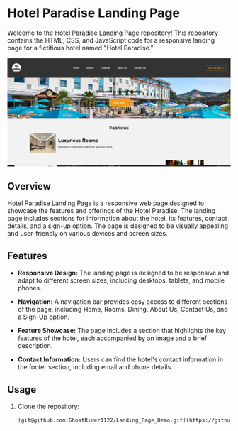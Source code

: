# Hotel Paradise Landing Page

Welcome to the Hotel Paradise Landing Page repository! This repository contains the HTML, CSS, and JavaScript code for a responsive landing page for a fictitious hotel named "Hotel Paradise."

![Hotel Paradise Landing Page](screenshot.png)

## Overview

Hotel Paradise Landing Page is a responsive web page designed to showcase the features and offerings of the Hotel Paradise. The landing page includes sections for information about the hotel, its features, contact details, and a sign-up option. The page is designed to be visually appealing and user-friendly on various devices and screen sizes.

## Features

- **Responsive Design:** The landing page is designed to be responsive and adapt to different screen sizes, including desktops, tablets, and mobile phones.

- **Navigation:** A navigation bar provides easy access to different sections of the page, including Home, Rooms, Dining, About Us, Contact Us, and a Sign-Up option.

- **Feature Showcase:** The page includes a section that highlights the key features of the hotel, each accompanied by an image and a brief description.

- **Contact Information:** Users can find the hotel's contact information in the footer section, including email and phone details.


## Usage

1. Clone the repository:

   ```bash
   [git@github.com:GhostRider1122/Landing_Page_Demo.git](https://github.com/GhostRider1122/Landing_Page_Demo.git)https://github.com/GhostRider1122/Landing_Page_Demo.git
